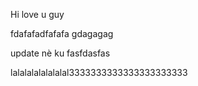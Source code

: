 Hi love u guy

fdafafadfafafa
gdagagag

update nè ku
fasfdasfas

lalalalalalalalal3333333333333333333333
